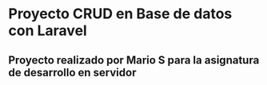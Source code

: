 # Proyecto CRUD en Base de datos con Laravel

## Proyecto realizado por Mario S para la asignatura de desarrollo en servidor
